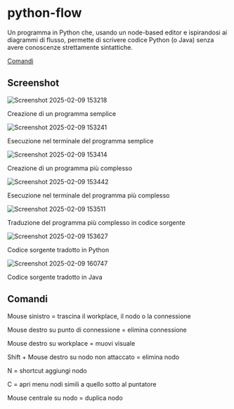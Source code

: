 # python-flow
Un programma in Python che, usando un node-based editor e ispirandosi ai diagrammi di flusso, permette di scrivere codice Python (o Java) senza avere conoscenze strettamente sintattiche.

[Comandi](#comandi)

## Screenshot

![Screenshot 2025-02-09 153218](https://github.com/user-attachments/assets/ca2514b8-49e0-4a9d-8147-3c9ca895f3a6)

Creazione di un programma semplice

![Screenshot 2025-02-09 153241](https://github.com/user-attachments/assets/be52a156-0607-430e-9a5a-e2a79e61d499)

Esecuzione nel terminale del programma semplice

![Screenshot 2025-02-09 153414](https://github.com/user-attachments/assets/cf901bb1-829e-43c0-8785-c23e7dd0b477)

Creazione di un programma più complesso

![Screenshot 2025-02-09 153442](https://github.com/user-attachments/assets/1f8132e4-a714-46c5-8ba5-76d8e7a50862)

Esecuzione nel terminale del programma più complesso

![Screenshot 2025-02-09 153511](https://github.com/user-attachments/assets/44812d9e-0782-41a3-8042-6a72a918011f)

Traduzione del programma più complesso in codice sorgente

![Screenshot 2025-02-09 153627](https://github.com/user-attachments/assets/7ee1e321-b56d-4dbf-8e88-4b408c2cdbc9)

Codice sorgente tradotto in Python

![Screenshot 2025-02-09 160747](https://github.com/user-attachments/assets/d2bb314e-0b78-4ec1-8722-3a5ae71fd162)

Codice sorgente tradotto in Java


## Comandi

Mouse sinistro = trascina il workplace, il nodo o la connessione

Mouse destro su punto di connessione = elimina connessione

Mouse destro su workplace = muovi visuale

Shift + Mouse destro su nodo non attaccato = elimina nodo

N = shortcut aggiungi nodo

C = apri menu nodi simili a quello sotto al puntatore

Mouse centrale su nodo = duplica nodo

